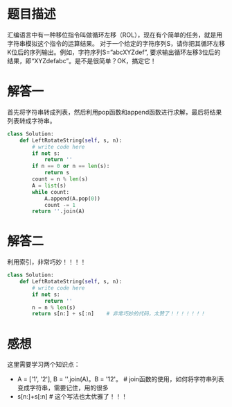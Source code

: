 # 题目描述

汇编语言中有一种移位指令叫做循环左移（ROL），现在有个简单的任务，就是用字符串模拟这个指令的运算结果。
对于一个给定的字符序列S，请你把其循环左移K位后的序列输出。例如，字符序列S=”abcXYZdef”,
要求输出循环左移3位后的结果，即“XYZdefabc”。是不是很简单？OK，搞定它！

# 解答一

首先将字符串转成列表，然后利用pop函数和append函数进行求解，最后将结果列表转成字符串。

```python
class Solution:
    def LeftRotateString(self, s, n):
        # write code here
        if not s:
            return ''
        if n == 0 or n == len(s):
            return s
        count = n % len(s)
        A = list(s)
        while count:
            A.append(A.pop(0))
            count -= 1
        return ''.join(A)
```

# 解答二

利用索引，非常巧妙！！！！

```python
class Solution:
    def LeftRotateString(self, s, n):
        # write code here
        if not s:
            return ''
        n = n % len(s)
        return s[n:] + s[:n]    # 非常巧妙的代码，太赞了！！！！！！！
```

# 感想

这里需要学习两个知识点：
* A = ['1', '2'], B = ''.join(A)。B = '12'。    # join函数的使用，如何将字符串列表变成字符串，需要记住，用的很多
* s[n:]+s[:n]    # 这个写法也太优雅了！！！
